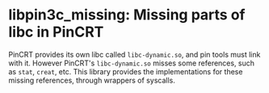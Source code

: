 libpin3c_missing: Missing parts of libc in PinCRT
=================================================

PinCRT provides its own libc called `libc-dynamic.so`, and pin tools must link
with it. However PinCRT's `libc-dynamic.so` misses some references, such as
`stat`, `creat`, etc. This library provides the implementations for these
missing references, through wrappers of syscalls.

